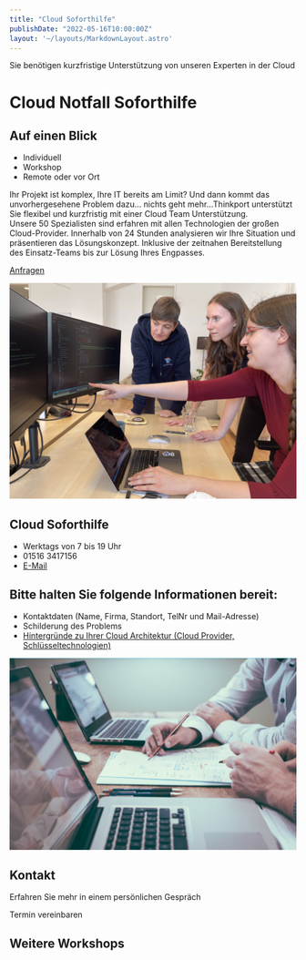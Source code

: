 ```yaml
---
title: "Cloud Soforthilfe"
publishDate: "2022-05-16T10:00:00Z"
layout: '~/layouts/MarkdownLayout.astro'
---
```


Sie benötigen kurzfristige Unterstützung von unseren Experten in der Cloud

# Cloud Notfall Soforthilfe

## Auf einen Blick

* Individuell
* Workshop
* Remote oder vor Ort

Ihr Projekt ist komplex, Ihre IT bereits am Limit? Und dann kommt das unvorhergesehene Problem dazu… nichts geht mehr…Thinkport unterstützt Sie flexibel und kurzfristig mit einer Cloud Team Unterstützung.  
Unsere 50 Spezialisten sind erfahren mit allen Technologien der großen Cloud-Provider. Innerhalb von 24 Stunden analysieren wir Ihre Situation und präsentieren das Lösungskonzept. Inklusive der zeitnahen Bereitstellung des Einsatz-Teams bis zur Lösung Ihres Engpasses.

[Anfragen](#sec1) 

![Alice erklärt Jessica und Christina Programmier-Code](images/Soforthilfe1.png)

## Cloud Soforthilfe

* Werktags von 7 bis 19 Uhr
* 01516 3417156
* [E-Mail](mailto:contact@thinkport.digital)

## Bitte halten Sie folgende Informationen bereit:

* Kontaktdaten (Name, Firma, Standort, TelNr und Mail-Adresse)
* Schilderung des Problems
* [Hintergründe zu Ihrer Cloud Architektur (Cloud Provider, Schlüsseltechnologien)](mailto:contact@thinkport.digital)

![zwei Menschen sitzen an einem Laptop und Papier](images/soforthilfe2.png)

## Kontakt

Erfahren Sie mehr in einem persönlichen Gespräch

 Termin vereinbaren

## Weitere Workshops
